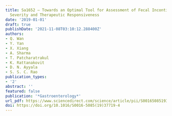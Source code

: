```yaml
---
title: Sa1652 – Towards an Optimal Tool for Assessment of Fecal Incontinence (FI)
  Severity and Therapeutic Responsiveness
date: '2019-01-01'
draft: true
publishDate: '2021-11-08T03:10:12.288400Z'
authors:
- Q. Wan
- Y. Yan
- X. Xiang
- A. Sharma
- T. Patcharatrakul
- K. Rattanakovit
- D. N. Ayyala
- S. S. C. Rao
publication_types:
- '2'
abstract: ''
featured: false
publication: '*Gastroenterology*'
url_pdf: https://www.sciencedirect.com/science/article/pii/S0016508519377194
doi: https://doi.org/10.1016/S0016-5085(19)37719-4
---
```


